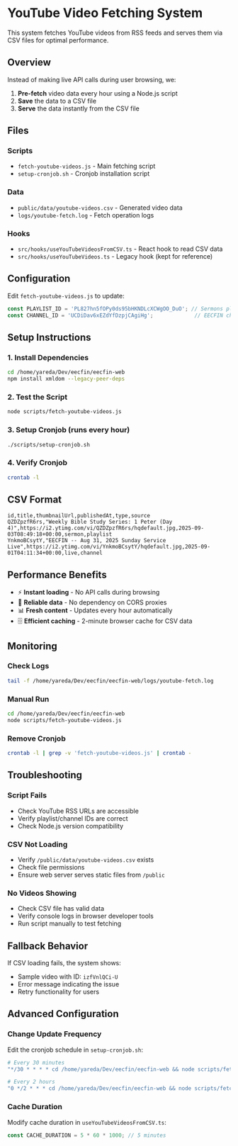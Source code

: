 # YouTube Video Fetching System

This system fetches YouTube videos from RSS feeds and serves them via CSV files for optimal performance.

## Overview

Instead of making live API calls during user browsing, we:
1. **Pre-fetch** video data every hour using a Node.js script
2. **Save** the data to a CSV file 
3. **Serve** the data instantly from the CSV file

## Files

### Scripts
- `fetch-youtube-videos.js` - Main fetching script
- `setup-cronjob.sh` - Cronjob installation script

### Data
- `public/data/youtube-videos.csv` - Generated video data
- `logs/youtube-fetch.log` - Fetch operation logs

### Hooks
- `src/hooks/useYouTubeVideosFromCSV.ts` - React hook to read CSV data
- `src/hooks/useYouTubeVideos.ts` - Legacy hook (kept for reference)

## Configuration

Edit `fetch-youtube-videos.js` to update:
```javascript
const PLAYLIST_ID = 'PL827hn5fOPy0ds95bHKNDLcXCWgOO_DuO'; // Sermons playlist
const CHANNEL_ID = 'UCDiDav6xEZdYfDzpjCAgiHg';             // EECFIN channel
```

## Setup Instructions

### 1. Install Dependencies
```bash
cd /home/yareda/Dev/eecfin/eecfin-web
npm install xmldom --legacy-peer-deps
```

### 2. Test the Script
```bash
node scripts/fetch-youtube-videos.js
```

### 3. Setup Cronjob (runs every hour)
```bash
./scripts/setup-cronjob.sh
```

### 4. Verify Cronjob
```bash
crontab -l
```

## CSV Format

```csv
id,title,thumbnailUrl,publishedAt,type,source
QZDZpzfR6rs,"Weekly Bible Study Series: 1 Peter (Day 4)",https://i2.ytimg.com/vi/QZDZpzfR6rs/hqdefault.jpg,2025-09-03T08:49:18+00:00,sermon,playlist
YnkmoBCsytY,"EECFIN -- Aug 31, 2025 Sunday Service Live",https://i2.ytimg.com/vi/YnkmoBCsytY/hqdefault.jpg,2025-09-01T04:11:34+00:00,live,channel
```

## Performance Benefits

- ⚡ **Instant loading** - No API calls during browsing
- 🔄 **Reliable data** - No dependency on CORS proxies
- 📊 **Fresh content** - Updates every hour automatically
- 🗄️ **Efficient caching** - 2-minute browser cache for CSV data

## Monitoring

### Check Logs
```bash
tail -f /home/yareda/Dev/eecfin/eecfin-web/logs/youtube-fetch.log
```

### Manual Run
```bash
cd /home/yareda/Dev/eecfin/eecfin-web
node scripts/fetch-youtube-videos.js
```

### Remove Cronjob
```bash
crontab -l | grep -v 'fetch-youtube-videos.js' | crontab -
```

## Troubleshooting

### Script Fails
- Check YouTube RSS URLs are accessible
- Verify playlist/channel IDs are correct
- Check Node.js version compatibility

### CSV Not Loading
- Verify `/public/data/youtube-videos.csv` exists
- Check file permissions
- Ensure web server serves static files from `/public`

### No Videos Showing
- Check CSV file has valid data
- Verify console logs in browser developer tools
- Run script manually to test fetching

## Fallback Behavior

If CSV loading fails, the system shows:
- Sample video with ID: `izfVnlQCi-U`
- Error message indicating the issue
- Retry functionality for users

## Advanced Configuration

### Change Update Frequency
Edit the cronjob schedule in `setup-cronjob.sh`:
```bash
# Every 30 minutes
"*/30 * * * * cd /home/yareda/Dev/eecfin/eecfin-web && node scripts/fetch-youtube-videos.js"

# Every 2 hours  
"0 */2 * * * cd /home/yareda/Dev/eecfin/eecfin-web && node scripts/fetch-youtube-videos.js"
```

### Cache Duration
Modify cache duration in `useYouTubeVideosFromCSV.ts`:
```typescript
const CACHE_DURATION = 5 * 60 * 1000; // 5 minutes
```

